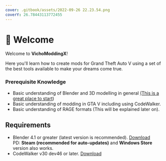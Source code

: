 ```yaml
---
cover: .gitbook/assets/2022-09-26 22.23.54.png
coverY: 26.78443113772455
---
```


# 👋 Welcome

Welcome to **VichoModdingX**!

Here you'll learn how to create mods for Grand Theft Auto V using a set of the best tools available to make your dreams come true.

### Prerequisite Knowledge

* Basic understanding of Blender and 3D modelling in general [(This is a great place to start](https://www.youtube.com/playlist?list=PLjEaoINr3zgFX8ZsChQVQsuDSjEqdWMAD))
* Basic understanding of modding in GTA V including using CodeWalker.
* Basic understanding of RAGE formats (This will be explained later on).

## Requirements

* Blender 4.1 or greater (latest version is recommended). [Download\
  ](http://www.blender.org/download/)PD: **Steam (recommended for auto-updates)** and **Windows Store** version also works.
* CodeWalker v30 dev46 or later. [Download](https://cdn.discordapp.com/attachments/351357358460370944/1184283507749564456/CodeWalker30\_dev46.zip?ex=669660b7\&is=66950f37\&hm=413e7101ffc05107c8e94ab369b3b2a03200fd28f4085a6b7e3706f39561acb8&)
